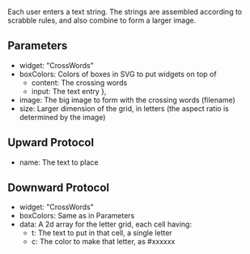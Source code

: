 Each user enters a text string.  The strings are assembled according
to scrabble rules, and also combine to form a larger image.

## Parameters

  * widget: "CrossWords"
  * boxColors: Colors of boxes in SVG to put widgets on top of
      * content: The crossing words
      * input: The text entry
    },
  * image: The big image to form with the crossing words (filename)
  * size: Larger dimension of the grid, in letters (the aspect ratio
          is determined by the image)

## Upward Protocol

  * name: The text to place

## Downward Protocol

  * widget: "CrossWords"
  * boxColors: Same as in Parameters
  * data: A 2d array for the letter grid, each cell having:
     * t: The text to put in that cell, a single letter 
     * c: The color to make that letter, as #xxxxxx

  
